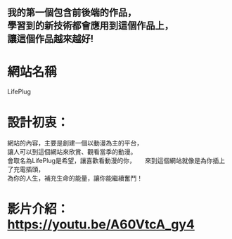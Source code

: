 我的第一個包含前後端的作品，  
學習到的新技術都會應用到這個作品上，  
讓這個作品越來越好!
---
# 網站名稱
LifePlug
# 設計初衷：
網站的內容，主要是創建一個以動漫為主的平台，  
讓人可以到這個網站來欣賞、觀看當季的動漫。  
會取名為LifePlug是希望，讓喜歡看動漫的你，  　
來到這個網站就像是為你插上了充電插頭，  
為你的人生，補充生命的能量，讓你能繼續奮鬥！

# 影片介紹：https://youtu.be/A60VtcA_gy4
